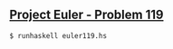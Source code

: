 ## [Project Euler - Problem 119](https://projecteuler.net/problem=119)

```
$ runhaskell euler119.hs
```
